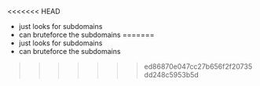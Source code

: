 <<<<<<< HEAD
- just looks for subdomains
- can bruteforce the subdomains
=======
- just looks for subdomains
- can bruteforce the subdomains
>>>>>>> ed86870e047cc27b656f2f20735dd248c5953b5d
